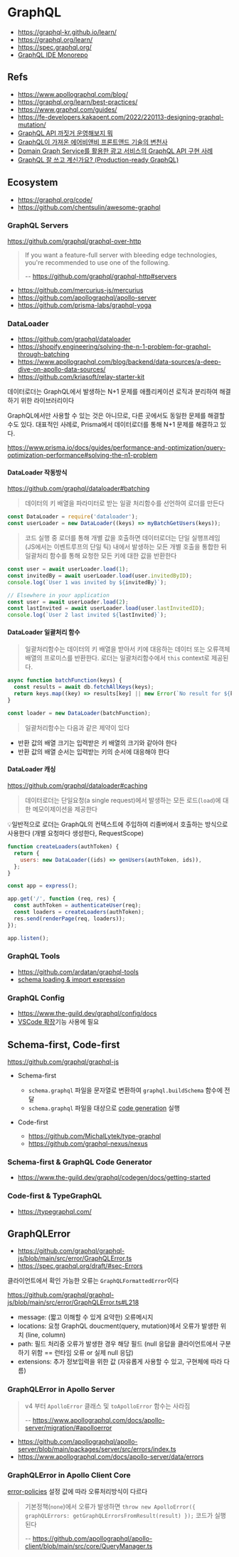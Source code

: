 # GraphQL

- <https://graphql-kr.github.io/learn/>
- <https://graphql.org/learn/>
- <https://spec.graphql.org/>
- [GraphQL IDE Monorepo](https://github.com/graphql/graphiql)

## Refs

- <https://www.apollographql.com/blog/>
- <https://graphql.org/learn/best-practices/>
- <https://www.graphql.com/guides/>
- <https://fe-developers.kakaoent.com/2022/220113-designing-graphql-mutation/>
- [GraphQL API 까짓거 운영해보지 뭐](https://tv.naver.com/v/16969996)
- [GraphQL이 가져온 에어비앤비 프론트앤드 기술의 변천사](https://tv.naver.com/v/16970011)
- [Domain Graph Service를 활용한 광고 서비스의 GraphQL API 구현 사례](https://tv.naver.com/v/23652389)
- [GraphQL 잘 쓰고 계신가요? (Production-ready GraphQL)](https://youtu.be/9G2vT4C4sAY)

## Ecosystem

- <https://graphql.org/code/>
- <https://github.com/chentsulin/awesome-graphql>

### GraphQL Servers

<https://github.com/graphql/graphql-over-http>

> If you want a feature-full server with bleeding edge technologies, you're recommended to use one of the following.
>
> -- <https://github.com/graphql/graphql-http#servers>

- <https://github.com/mercurius-js/mercurius>
- <https://github.com/apollographql/apollo-server>
- <https://github.com/prisma-labs/graphql-yoga>

### DataLoader

- <https://github.com/graphql/dataloader>
- <https://shopify.engineering/solving-the-n-1-problem-for-graphql-through-batching>
- <https://www.apollographql.com/blog/backend/data-sources/a-deep-dive-on-apollo-data-sources/>
- <https://github.com/kriasoft/relay-starter-kit>

데이터로더는 GraphQL에서 발생하는 N+1 문제를 애플리케이션 로직과 분리하여 해결하기 위한 라이브러리이다

GraphQL에서만 사용할 수 있는 것은 아니므로, 다른 곳에서도 동일한 문제를 해결할 수도 있다.
대표적인 사례로, Prisma에서 데이터로더를 통해 N+1 문제를 해결하고 있다.

<https://www.prisma.io/docs/guides/performance-and-optimization/query-optimization-performance#solving-the-n1-problem>

#### DataLoader 작동방식

<https://github.com/graphql/dataloader#batching>

> 데이터의 키 배열을 파라미터로 받는 일괄 처리함수를 선언하여 로더를 만든다

```js
const DataLoader = require('dataloader');
const userLoader = new DataLoader((keys) => myBatchGetUsers(keys));
```

> 코드 실행 중 로더를 통해 개별 값을 호출하면
> 데이터로더는 단일 실행프레임 (JS에서는 이벤트루프의 단일 틱) 내에서 발생하는 모든 개별 호출을 통합한 뒤
> 일괄처리 함수를 통해 요청한 모든 키에 대한 값을 반환한다

```js
const user = await userLoader.load(1);
const invitedBy = await userLoader.load(user.invitedByID);
console.log(`User 1 was invited by ${invitedBy}`);

// Elsewhere in your application
const user = await userLoader.load(2);
const lastInvited = await userLoader.load(user.lastInvitedID);
console.log(`User 2 last invited ${lastInvited}`);
```

#### DataLoader 일괄처리 함수

> 일괄처리함수는 데이터의 키 배열을 받아서 키에 대응하는 데이터 또는 오류객체 배열의 프로미스를 반환한다.
> 로더는 일괄처리함수에서 `this` context로 제공된다.

```js
async function batchFunction(keys) {
  const results = await db.fetchAllKeys(keys);
  return keys.map((key) => results[key] || new Error(`No result for ${key}`));
}

const loader = new DataLoader(batchFunction);
```

> 일괄처리함수는 다음과 같은 제약이 있다

- 반환 값의 배열 크기는 입력받은 키 배열의 크기와 같아야 한다
- 반환 값의 배열 순서는 입력받는 키의 순서에 대응해야 한다

#### DataLoader 캐싱

<https://github.com/graphql/dataloader#caching>

> 데이터로더는 단일요청(a single request)에서 발생하는 모든 로드(`load`)에 대한 메모이제이션을 제공한다

💡일반적으로 로더는 GraphQL의 컨텍스트에 주입하여 리졸버에서 호출하는 방식으로 사용한다 (개별 요청마다 생성한다, RequestScope)

```js
function createLoaders(authToken) {
  return {
    users: new DataLoader((ids) => genUsers(authToken, ids)),
  };
}

const app = express();

app.get('/', function (req, res) {
  const authToken = authenticateUser(req);
  const loaders = createLoaders(authToken);
  res.send(renderPage(req, loaders));
});

app.listen();
```

### GraphQL Tools

- <https://github.com/ardatan/graphql-tools>
- [schema loading & import expression](https://www.the-guild.dev/graphql/tools/docs/schema-loading#load-graphqlschema-by-using-different-loaders-from-different-sources)

### GraphQL Config

- <https://www.the-guild.dev/graphql/config/docs>
- [VSCode 확장](https://marketplace.visualstudio.com/items?itemName=GraphQL.vscode-graphql)기능 사용에 필요

## Schema-first, Code-first

<https://github.com/graphql/graphql-js>

- Schema-first

  - `schema.graphql` 파일을 문자열로 변환하여 `graphql.buildSchema` 함수에 전달
  - `schema.graphql` 파일을 대상으로 [code generation](https://the-guild.dev/graphql/codegen/docs/getting-started) 실행

- Code-first

  - <https://github.com/MichalLytek/type-graphql>
  - <https://github.com/graphql-nexus/nexus>

### Schema-first & GraphQL Code Generator

- <https://www.the-guild.dev/graphql/codegen/docs/getting-started>

### Code-first & TypeGraphQL

- <https://typegraphql.com/>

## GraphQLError

- <https://github.com/graphql/graphql-js/blob/main/src/error/GraphQLError.ts>
- <https://spec.graphql.org/draft/#sec-Errors>

클라이언트에서 확인 가능한 오류는 `GraphQLFormattedError`이다

<https://github.com/graphql/graphql-js/blob/main/src/error/GraphQLError.ts#L218>

- message: (짧고 이해할 수 있게 요약한) 오류메시지
- locations: 요청 GraphQL doucment(query, mutation)에서 오류가 발생한 위치 (line, column)
- path: 필드 처리중 오류가 발생한 경우 해당 필드 (null 응답을 클라이언트에서 구분하기 위함 == 런타임 오류 or 실제 null 응답)
- extensions: 추가 정보입력을 위한 값 (자유롭게 사용할 수 있고, 구현체에 따라 다름)

### GraphQLError in Apollo Server

> v4 부터 `ApolloError` 클래스 및 `toApolloError` 함수는 사라짐
>
> -- <https://www.apollographql.com/docs/apollo-server/migration/#apolloerror>

- <https://github.com/apollographql/apollo-server/blob/main/packages/server/src/errors/index.ts>
- <https://www.apollographql.com/docs/apollo-server/data/errors>

### GraphQLError in Apollo Client Core

[error-policies](https://www.apollographql.com/docs/react/data/error-handling/#graphql-error-policies) 설정 값에 따라 오류처리방식이 다르다

> 기본정책(`none`)에서 오류가 발생하면 `throw new ApolloError({ graphQLErrors: getGraphQLErrorsFromResult(result) });` 코드가 실행된다
>
> -- <https://github.com/apollographql/apollo-client/blob/main/src/core/QueryManager.ts>

